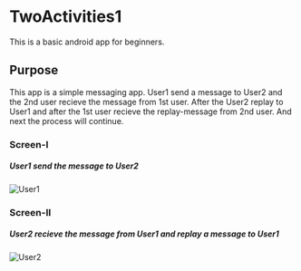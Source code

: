 # TwoActivities1

This is a basic android app for beginners.

## Purpose

This app is a simple messaging app. User1 send a message to User2 and the 2nd user recieve the message from 1st user.
After the User2 replay to User1 and after the 1st user recieve the replay-message from 2nd user.
And next the process will continue.

### Screen-I

##### User1 send the message to User2

![User1](https://user-images.githubusercontent.com/48553566/54421880-56ff8000-4733-11e9-94f2-08d563503e4a.png)

### Screen-II

##### User2 recieve the message from User1 and replay a message to User1

![User2](https://user-images.githubusercontent.com/48553566/54421928-71395e00-4733-11e9-90e5-a1d98070d6f3.png)
